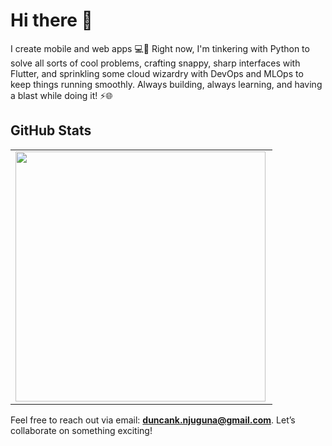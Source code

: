 # Hi there 👋 

I create mobile and web apps 💻📱 Right now, I'm tinkering with Python to solve all sorts of cool problems, crafting snappy, sharp interfaces with Flutter, and sprinkling some cloud wizardry with DevOps and MLOps to keep things running smoothly. Always building, always learning, and having a blast while doing it! ⚡🌐

## GitHub Stats
<center>
  <table>
  <tr>
      <td><img width="400px" align="left" src="https://github-readme-stats.vercel.app/api?username=Dun-Njuguna&count_private=true&show_icons=true&theme=dark&layout=compact" /></td>
  </tr>
  </table>
</center>

Feel free to reach out via email: **duncank.njuguna@gmail.com**. Let’s collaborate on something exciting!
